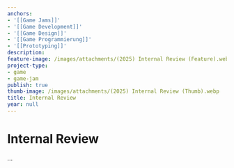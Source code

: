 ```yaml
---
anchors:
- '[[Game Jams]]'
- '[[Game Development]]'
- '[[Game Design]]'
- '[[Game Programmierung]]'
- '[[Prototyping]]'
description:
feature-image: /images/attachments/(2025) Internal Review (Feature).webp
project-type:
- game
- game-jam
publish: true
thumb-image: /images/attachments/(2025) Internal Review (Thumb).webp
title: Internal Review
year: null
---
```


# Internal Review

…